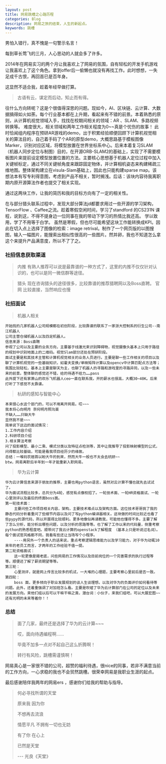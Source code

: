 ```yaml
---
layout: post
title: 网易跳槽之心路历程
categories: Blog
description: 网易之旅的结束，人生的新起点。
keywords: 跳槽
---
```


男怕入错行，真不愧是一句警示名言！

每到草长莺飞的三月，人心思动的人就会多了许多。

2014年在网易实习的两个月让我喜欢上了网易的氛围，自有轻松的开发手机游戏让我喜欢上了这个角色。拿到offer后一偷懒也就没有再找工作。此时想想，一失足成千古恨，再回首已是百年身。
	

这显然不适合我，趁着年经早做打算。

> 古语有云，谋定而后动，知止而有得。

往什么方向转呢？这是个很值得深思的问题。现如今，AI、区块链、云计算、大数据搞得如火如荼。每个行业基本都在上升期，看起来有不错的前景。本着熟悉的原则，从计算机视觉领域入手，找找在校期间相关的领域：AR 、SLAM、多路视频转换等。
难度很大，相关领域和两年工作相关程度为0~~真是个忧伤的故事！
此时恰闻组内程序在预研AR游戏的demo，出于积累经验顺便回顾下计算机视觉相关的算法目的，自己着手码了个AR的原型demo，大概思路基于模板图像Marker，识别对应区域，将模型放置在世界坐标系中心。后来本着复习SLAM（机器人同步定位与制图）目的，在开源ORB-SLAM2的基础上，实现了不需要模板图片来提前设定模型放置位置的方法。主要核心思想基于机器人定位过程中加入关键帧标定，通过不同关键帧角度来跟踪固定物体，并计算相机姿态来构建稀疏三维地图。整体架构建立在visula-Slam基础上，因此也只能构建sparse map。该想法本有写专利得意图，考虑到产品不相关，暂时搁浅。后话：该块内容待我离职期内原开源算法作者也提交了相关实现。

通过这两块工作，让我的简历和我的目标方向有了一定的相关性。

在与部分猎头联系过程中，发现大部分算法jd都要求用过一些开源的学习架构，TensorFlow 、Caffee之流。趁着寒假空闲时间，学习了standford 的CS231N 课程，说到这，不得不提身边一位同事在我的带动下学习的热情比我还高。
学以致用，学了不用等于白学。
虽然是寒假，但也尽可能希望这块工作能转换成KPI。因此在切入点上选择了图像的检索：image retrival。制作了一个网页版的以图搜图，输入一幅图片，能搜索出相似性很高的一些图片。然并卵，我也不知道怎么拿这个来提升产品满意度，所以不了了之。

### 社招信息获取渠道
> 内推 
	有熟人推荐可以说是最靠谱的一种方式了，这里的内推不仅仅针对认识的，也可以是同一微信群等途径。

> 猎头
	现在咨询猎头的途径很多，比较靠谱的推荐猎聘网以及Boss直聘。
> 官网
	比较直接，当然响应也慢

### 社招面试

>机器人相关

	开始找的几家机器人公司规模都在初创阶段，比较靠谱的联系了一家浙大控制系的衍生公司--南江机器人
	公司主营仓储机器人以及四足机器人。
	信息来源：Boss直聘
	参观了公司以及主要的业务方向，主要基于线激光来识别障碍物，视觉摄像头基本上只用于路径的规划中识别地面上的二维码。视觉Slam部分还处在预研阶段。
	面试主要是和其技术主管和计算机视觉相关的业务人员进行。主要是聊一些工作相关的项目以及聊了计算机视觉的一些基础知识，如霍夫变换/单映矩阵计算以及opencv中计算匹配点方法等；氛围比较轻松，基本上主要是聊天为主，也聊了机器人的寻路和游戏里的寻路异同，以及一些未来的前景。整体聊的感觉还不错，给的待遇不给力……pass
	此外提下还有家萧山的欢乐飞机器人ceo一直在联系我，开的薪水也很高，大概30~40K。后来打听了下感觉不太靠谱。

>杭研的感知与智能中心

	本来很心水这个部门的，可以不用离开网易。哎~~~
	我本将心向明月 奈何明月照沟渠
	不缺人……只缺大牛
	显然我不是~~~
	简单说下这边的面试情况：
	1.工作内容介绍
	2.科研项目介绍
	3.相关算法考察
	问了投影模型、最小二乘、模式分类以及特征点检测等，其中让我推导了投影映射模型的公式，问得都比较基础，可能是看我项目经历少的缘故。
	总结：一堆码农翘首以盼大牛的到来，然而大牛一般也不太会去杭研~~
	btw，网易离职后半年到一年才能重新入职网易。

>华为云计算

	华为云计算信息来源于朋友的推荐，主要也用python语言，虽然对云计算不懂也就先去试试了。
	华为面试流程比较多，总共分为4轮，感觉有点像校招了。一轮技术面、一轮HR资格面试、一轮心里测评以及最后的终面boss面。
	第一轮技术面：
		主要问些工作项目相关内容，架构，主要技术难点以及架构方面。这位技术哥哥挑了我的静态代码分析着重问了些细节内容以及问了写python编译器相关。这块做的时间比较近也看了些pypy的源代码，所以开展得比较顺利。更多地像似再请教我，可能他也懂得不多。主要了解了怎么分析，能分析出哪些问题，以及分析的思路等等。也了解了工作以来的代码量，侧重考察python的熟悉程度吧。顺带问了我云计算的openstack了解程度 （基本上只是听说过名词）。每个面试官风格都不同，我看有些还让当场写个小程序。
		----用另外一个负责人的话来说，重点考察逻辑思维能力以及学习能力，对于华为动辄10来年的老员工而言，才两年的工作经验不值一提。
	第二轮资格面试：
		这一轮更像是揭老底，问些网易的工作情况以及目前岗位的一个完善需求的执行过程等等。顺便还了解了薪资期望等等。
	第三轮：
		心里测评，就是网上传言比较多的机试，一大堆的心理题，主要考察心里前后是否一致。
	第四轮：
		boss 面，更多倾向于职业发展规划的谈人生谈理想。以及对华为的负面评价如何看待等问题。此外，还着重强调了对加班怎么看。主要是吹嘘了华为云计算部门在公司的定位以及未来的发展方向。来他们组以后可以干嘛干嘛之类，潜台词：小伙子，来我们组吧，可以大展宏图~~还有光明的未来等着你！！

### 总结

>面了几家，最终还是选择了华为的云计算~~~
>
>哎，面向待遇编程啊……
>
>毕竟不加多一点对不起自己这么折腾啊！
>
>转行有风险，跳槽需谨慎啊！ 

网易真心是一家很不错的公司，超赞的福利待遇，很nice的同事，若非不满意当前的工作方向，一心求稳的我也不会贸然跳槽。很荣幸网易是我职业生涯的起点。

最后感谢陪伴我两年的网易ers ，感谢你们给我的帮助与指导。







> 何必寻找所谓的天堂
>
> 原来我 因为你
>
> 不想再去流浪
>
> 情愿平凡 不拥有一切也无妨
>
> 有了你 在心上
>
> 已然是天堂
>
> --- 光良《天堂》
